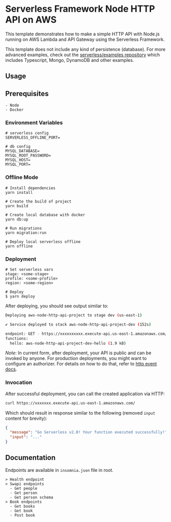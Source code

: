 <!--
title: 'AWS HTTP Endpoint example in NodeJS'
description: 'This template shows an HTTP API with Node.js running on AWS Lambda and API Gateway using the Serverless Framework.'
layout: Doc
framework: v3
platform: AWS
language: nodeJS
authorLink: 'https://github.com/serverless'
authorName: 'Serverless, inc.'
authorAvatar: 'https://avatars1.githubusercontent.com/u/13742415?s=200&v=4'
-->

# Serverless Framework Node HTTP API on AWS

This template demonstrates how to make a simple HTTP API with Node.js running on AWS Lambda and API Gateway using the Serverless Framework.

This template does not include any kind of persistence (database). For more advanced examples, check out the [serverless/examples repository](https://github.com/serverless/examples/) which includes Typescript, Mongo, DynamoDB and other examples.

## Usage

## Prerequisites

```
- Node
- Docker
```

### Environment Variables

```dotenv
# serverless config
SERVERLESS_OFFLINE_PORT=

# db config
MYSQL_DATABASE=
MYSQL_ROOT_PASSWORD=
MYSQL_HOST=
MYSQL_PORT=
```

### Offline Mode

```
# Install dependencies
yarn install 

# Create the build of project
yarn build

# Create local database with docker
yarn db:up

# Run migrations
yarn migration:run

# Deploy local serverless offline
yarn offline
```

### Deployment

```
# Set serverless vars
stage: <some-stage>
profile: <some-profile>
region: <some-region>

# Deploy
$ yarn deploy
```

After deploying, you should see output similar to:

```bash
Deploying aws-node-http-api-project to stage dev (us-east-1)

✔ Service deployed to stack aws-node-http-api-project-dev (152s)

endpoint: GET - https://xxxxxxxxxx.execute-api.us-east-1.amazonaws.com/
functions:
  hello: aws-node-http-api-project-dev-hello (1.9 kB)
```

_Note_: In current form, after deployment, your API is public and can be invoked by anyone. For production deployments, you might want to configure an authorizer. For details on how to do that, refer to [http event docs](https://www.serverless.com/framework/docs/providers/aws/events/apigateway/).

### Invocation

After successful deployment, you can call the created application via HTTP:

```bash
curl https://xxxxxxx.execute-api.us-east-1.amazonaws.com/
```

Which should result in response similar to the following (removed `input` content for brevity):

```json
{
  "message": "Go Serverless v2.0! Your function executed successfully!",
  "input": "..."
}
```

## Documentation

Endpoints are available in `insomnia.json` file in root.

```
> Health endpoint
> Swapi endpoints
  - Get people
  - Get person
  - Get person schema
> Book endpoints
  - Get books
  - Get book
  - Post book
```
